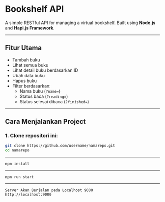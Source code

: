 # Bookshelf API

A simple RESTful API for managing a virtual bookshelf. Built using **Node.js** and **Hapi.js Framework**.

---

## Fitur Utama

- Tambah buku
- Lihat semua buku
- Lihat detail buku berdasarkan ID
- Ubah data buku
- Hapus buku
- Filter berdasarkan:
  - Nama buku (`?name=`)
  - Status baca (`?reading=`)
  - Status selesai dibaca (`?finished=`)

---

## Cara Menjalankan Project

### 1. Clone repositori ini:
```bash
git clone https://github.com/username/namarepo.git
cd namarepo
```

---
```
npm install
```
---
```
npm run start
```
---
```
Server Akan Berjalan pada Localhost 9000
http://localhost:9000
```



